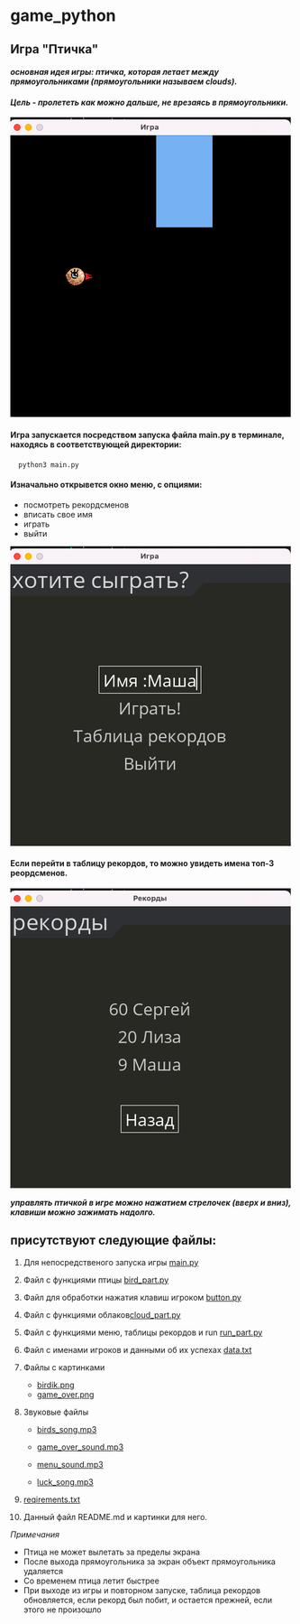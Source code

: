 # game_python
## Игра "Птичка"
#### *основная идея игры: птичка, которая летает между прямоугольниками (прямоугольники называем clouds).*

#### *Цель - пролететь как можно дальше, не врезаясь в прямоугольники.*

![](./readme_pics/game_pic1.png)


#### Игра запускается посредством запуска файла main.py в терминале, находясь в соответствующей директории:

      python3 main.py

#### Изначально открывется окно меню, с опциями:

* посмотреть рекордсменов
* вписать свое имя
* играть
* выйти

![](./readme_pics/menu_pic1.png)

#### Eсли перейти в таблицу рекордов, то можно увидеть имена топ-3 реордсменов.

![](./readme_pics/table_records_pic1.png)


***управлять птичкой в игре можно нажатием стрелочек (вверх и вниз), клавиши можно зажимать надолго.***


## присутствуют следующие файлы:

1) Для непосредственого запуска игры
[main.py](./main.py)

2) Файл с функциями птицы [bird_part.py](./src/bird_part.py)

3) Файл для обработки нажатия клавиш игроком [button.py](./src/button.py)

4) Файл с функциями облаков[cloud_part.py](./src/cloud_part.py)

5) Файл с функциями меню, таблицы рекордов и run [run_part.py](./src/run_part.py)

6) Файл с именами игроков и данными об их успехах [data.txt](./data/data.txt)

7) Файлы с картинками
    
    * [birdik.png](./images/birdik.png)
    * [game_over.png](./images/game_over.png)

8) Звуковые файлы

    * [birds_song.mp3](./music/birds_song.mp3)

    * [game_over_sound.mp3](./music/game_over_sound.mp3)

    * [menu_sound.mp3](./music/menu_sound.mp3)

    * [luck_song.mp3](./music/luck_song.mp3)

9) [reqirements.txt](./requirements.txt)

10) Данный файл README.md и картинки для него.


*Примечания*
* Птица не может вылетать за пределы экрана
* После выхода прямоугольника за экран объект прямоугольника удаляется
* Со временем птица летит быстрее
* При выходе из игры и повторном запуске, таблица рекордов обновляется, если рекорд был побит, и остается прежней, если этого не произошло
